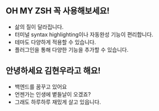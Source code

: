 ## OH MY ZSH 꼭 사용해보세요!

- 삶의 질이 달라집니다.
- 터미널 syntax highlighting이나 자동완성 기능이 편리합니다.
- 테마도 다양하게 적용할 수 있습니다.
- 플러그인을 통해 다양한 기능을 추가할 수 있습니다.
  

## 안녕하세요 김현우라고 해요!

- 백엔드를 꿈꾸고 있어요
- 언젠가는 인생에 볕들날이 오겠죠?
- 그래도 하루하루 재밌게 살고 있읍니다.